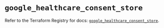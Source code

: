 # `google_healthcare_consent_store`

Refer to the Terraform Registry for docs: [`google_healthcare_consent_store`](https://registry.terraform.io/providers/hashicorp/google/6.29.0/docs/resources/healthcare_consent_store).
